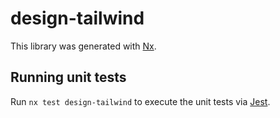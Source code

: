# design-tailwind

This library was generated with [Nx](https://nx.dev).

## Running unit tests

Run `nx test design-tailwind` to execute the unit tests via [Jest](https://jestjs.io).
